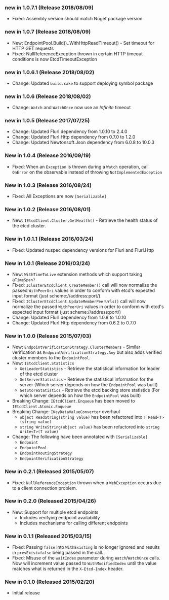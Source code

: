 ### new in 1.0.7.1 (Release 2018/08/09)
* Fixed: Assembly version should match Nuget package version

### new in 1.0.7 (Release 2018/08/09)
* New: EndpointPool.Build()..WithHttpReadTimeout() - Set timeout for HTTP GET requests
* Fixed: NullReferenceException thrown in certain HTTP timeout conditions is now EtcdTimeoutException

### new in 1.0.6.1 (Release 2018/08/02)
* Change: Updated `build.cake` to support deploying symbol package

### new in 1.0.6 (Release 2018/08/02)
* Change: `Watch` and `WatchOnce` now use an _Infinite_ timeout

### new in 1.0.5 (Release 2017/07/25)
* Change: Updated Flurl dependency from 1.0.10 to 2.4.0
* Change: Updated Flurl.Http dependency from 0.7.0 to 1.2.0
* Change: Updated Newtonsoft.Json dependency from 6.0.8 to 10.0.3

### New in 1.0.4 (Release 2016/09/19)
* Fixed: When an `Exception` is thrown during a `Watch` operation, call `OnError` on the observable instead of throwing `NotImplementedException`

### New in 1.0.3 (Release 2016/08/24)
* Fixed: All Exceptions are now `[Serializable]`

### New in 1.0.2 (Release 2016/08/01)
* New: `IEtcdClient.Cluster.GetHealth()` - Retrieve the health status of the etcd cluster.

### New in 1.0.1.1 (Release 2016/03/24)
* Fixed: Updated nuspec dependency versions for Flurl and Flurl.Http

### New in 1.0.1 (Release 2016/03/24)
* New: `WithTimeToLive` extension methods which support taking a`TimeSpan?`
* Fixed: `IClusterEtcdClient.CreateMember()` call will now normalize the passed `WithPeerUri` values in order to conform with etcd's expected input format (just scheme://address:port/)
* Fixed: `IClusterEtcdClient.UpdateMemberPeerUrls()` call will now normalize the passed `WithPeerUri` values in order to conform with etcd's expected input format (just scheme://address:port/)
* Change: Updated Flurl dependency from 1.0.8 to 1.0.10
* Change: Updated Flurl.Http dependency from 0.6.2 to 0.7.0

### New in 1.0.0 (Release 2015/07/03)
* New: `EndpointVerificationStrategy.ClusterMembers` - Similar verification as `EndpointVerificationStrategy.Any` but also adds verified cluster members to the `EndpointPool`.
* New: `IEtcdClient.Statistics`
	* `GetLeaderStatistics` - Retrieve the statistical information for leader of the etcd cluster
	* `GetServerStatistics` - Retrieve the statistical information for the server (Which server depends on how the `EndpointPool` was built)
	* `GetStoreStatistics` - Retrieve the etcd backing store statistics (For which server depends on how the `EndpointPool` was built)
* Breaking Change: `IEtcdClient.Enqueue` has been moved to `IEtcdClient.Atomic.Enqueue`
* Breaking Change: `IKeyDataValueConverter` overhaul
	* `object ReadString(string value)` has been refactored into `T Read<T>(string value)`
	* `string WriteString(object value)` has been refactored into `string Write<T>(T value)`
* Change: The following have been annotated with `[Serializable]`
	* `Endpoint`
	* `EndpointPool`
	* `EndpointRoutingStrategy`
	* `EndpointVerificationStrategy`

### New in 0.2.1 (Released 2015/05/07)
* Fixed: `NullReferenceException` thrown when a `WebException` occurs due to a client connection problem.

### New in 0.2.0 (Released 2015/04/26)
* New: Support for multiple etcd endpoints
	* Includes verifying endpoint availability
	* Includes mechanisms for calling different endpoints 

### New in 0.1.1 (Released 2015/03/15)
* Fixed: Passing `false` into `WithExisting` is no longer ignored and results in `prevExist=false` being passed in the call.
* Fixed: Misuse of the `waitIndex` parameter during `Watch`/`WatchOnce` calls. Now will increment value passed to `WithModifiedIndex` until the value matches what is returned in the `X-Etcd-Index` header.

### New in 0.1.0 (Released 2015/02/20)
* Initial release
